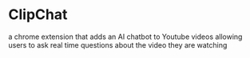 # ClipChat
a chrome extension that adds an AI chatbot to Youtube videos allowing users to ask real time questions about the video they are watching

